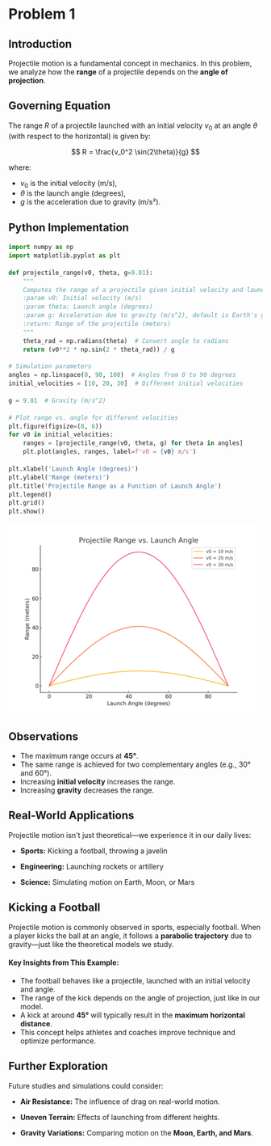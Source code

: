# Problem 1

## Introduction
Projectile motion is a fundamental concept in mechanics. In this problem, we analyze how the **range** of a projectile depends on the **angle of projection**. 

## Governing Equation
The range $R$ of a projectile launched with an initial velocity $v_0$ at an angle $θ$ (with respect to the horizontal) is given by:

$$
R = \frac{v_0^2 \sin(2\theta)}{g}
$$

where:

- $v_0$ is the initial velocity (m/s),
- $θ$ is the launch angle (degrees),
- $g$  is the acceleration due to gravity (m/s²).



## **Python Implementation**

```python
import numpy as np
import matplotlib.pyplot as plt

def projectile_range(v0, theta, g=9.81):
    """
    Computes the range of a projectile given initial velocity and launch angle.
    :param v0: Initial velocity (m/s)
    :param theta: Launch angle (degrees)
    :param g: Acceleration due to gravity (m/s^2), default is Earth's gravity
    :return: Range of the projectile (meters)
    """
    theta_rad = np.radians(theta)  # Convert angle to radians
    return (v0**2 * np.sin(2 * theta_rad)) / g

# Simulation parameters
angles = np.linspace(0, 90, 100)  # Angles from 0 to 90 degrees
initial_velocities = [10, 20, 30]  # Different initial velocities

g = 9.81  # Gravity (m/s^2)

# Plot range vs. angle for different velocities
plt.figure(figsize=(8, 6))
for v0 in initial_velocities:
    ranges = [projectile_range(v0, theta, g) for theta in angles]
    plt.plot(angles, ranges, label=f'v0 = {v0} m/s')

plt.xlabel('Launch Angle (degrees)')
plt.ylabel('Range (meters)')
plt.title('Projectile Range as a Function of Launch Angle')
plt.legend()
plt.grid()
plt.show()
```
![alt text](projectile_range_graph.png)


## **Observations**
- The maximum range occurs at **45°**.
- The same range is achieved for two complementary angles (e.g., $30°$ and $60°$).
- Increasing **initial velocity** increases the range.
- Increasing **gravity** decreases the range.

##  **Real-World Applications**
Projectile motion isn't just theoretical—we experience it in our daily lives:

- **Sports:** Kicking a football, throwing a javelin

- **Engineering:** Launching rockets or artillery

- **Science:** Simulating motion on Earth, Moon, or Mars



## **Kicking a Football**


Projectile motion is commonly observed in sports, especially football. When a player kicks the ball at an angle, it follows a **parabolic trajectory** due to gravity—just like the theoretical models we study.

####  **Key Insights from This Example:**
- The football behaves like a projectile, launched with an initial velocity and angle.
- The range of the kick depends on the angle of projection, just like in our model.
- A kick at around **45°** will typically result in the **maximum horizontal distance**.
- This concept helps athletes and coaches improve technique and optimize performance.



## **Further Exploration**
Future studies and simulations could consider:

-  **Air Resistance:** The influence of drag on real-world motion.

- **Uneven Terrain:** Effects of launching from different heights.

-  **Gravity Variations:** Comparing motion on the **Moon, Earth, and Mars**.


